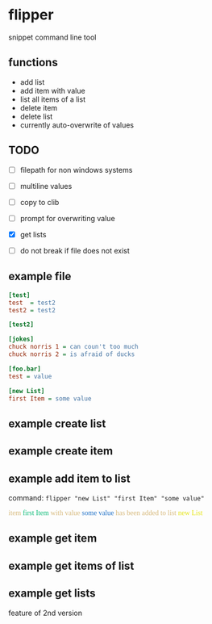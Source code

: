 # flipper

snippet command line tool

## functions
- add list
- add item with value
- list all items of a list
- delete item
- delete list
- currently auto-overwrite of values


## TODO
- [ ] filepath for non windows systems  
- [ ] multiline values  
- [ ] copy to clib  
- [ ] prompt for overwriting value  
- [x] get lists  
- [ ] do not break if file does not exist


## example file
```ini
[test]
test  = test2
test2 = test2

[test2]

[jokes]
chuck norris 1 = can coun't too much
chuck norris 2 = is afraid of ducks

[foo.bar]
test = value

[new List]
first Item = some value
```

## example create list


## example create item

## example add item to list
command: `flipper "new List" "first Item" "some value"`

<div style="font-family:consolas; color:#d7ba7d">item <span style="color:#0dbc79">first Item</span> with value <span style="color:#2172c8">some value</span> has been added to list <span style="color:#e5e511">new List</span></div>


## example get item


## example get items of list


## example get lists
feature of 2nd version